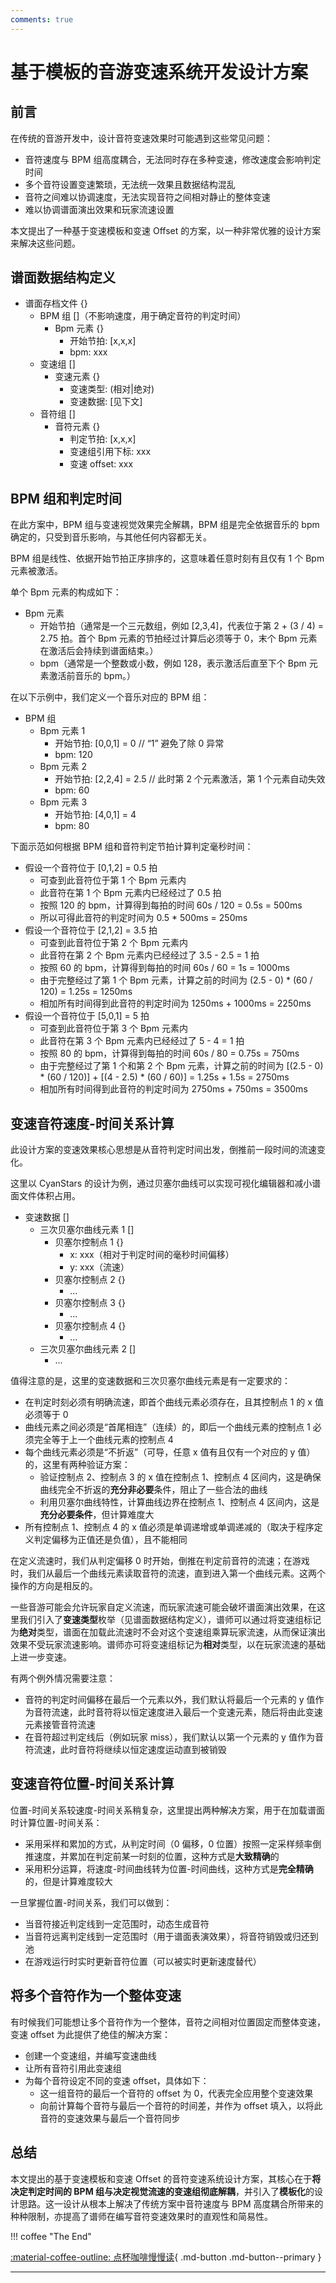 ```yaml
---
comments: true
---
```



# 基于模板的音游变速系统开发设计方案

## 前言

在传统的音游开发中，设计音符变速效果时可能遇到这些常见问题：

- 音符速度与 BPM 组高度耦合，无法同时存在多种变速，修改速度会影响判定时间
- 多个音符设置变速繁琐，无法统一效果且数据结构混乱
- 音符之间难以协调速度，无法实现音符之间相对静止的整体变速
- 难以协调谱面演出效果和玩家流速设置

本文提出了一种基于变速模板和变速 Offset 的方案，以一种非常优雅的设计方案来解决这些问题。

## 谱面数据结构定义

- 谱面存档文件 {}
  - BPM 组 []（不影响速度，用于确定音符的判定时间）
    - Bpm 元素 {}
      - 开始节拍: [x,x,x]
      - bpm: xxx
  - 变速组 []
    - 变速元素 {}
      - 变速类型: (相对|绝对)
      - 变速数据: [见下文]
  - 音符组 []
    - 音符元素 {}
      - 判定节拍: [x,x,x]
      - 变速组引用下标: xxx
      - 变速 offset: xxx

## BPM 组和判定时间

在此方案中，BPM 组与变速视觉效果完全解耦，BPM 组是完全依据音乐的 bpm 确定的，只受到音乐影响，与其他任何内容都无关。

BPM 组是线性、依据开始节拍正序排序的，这意味着任意时刻有且仅有 1 个 Bpm 元素被激活。

单个 Bpm 元素的构成如下：

- Bpm 元素
  - 开始节拍（通常是一个三元数组，例如 [2,3,4]，代表位于第 2 + (3 / 4) = 2.75 拍。首个 Bpm 元素的节拍经过计算后必须等于 0，末个 Bpm 元素在激活后会持续到谱面结束。）
  - bpm（通常是一个整数或小数，例如 128，表示激活后直至下个 Bpm 元素激活前音乐的 bpm。）

在以下示例中，我们定义一个音乐对应的 BPM 组：

- BPM 组
  - Bpm 元素 1
    - 开始节拍: [0,0,1] = 0 // “1” 避免了除 0 异常
    - bpm: 120
  - Bpm 元素 2
    - 开始节拍: [2,2,4] = 2.5 // 此时第 2 个元素激活，第 1 个元素自动失效
    - bpm: 60
  - Bpm 元素 3
    - 开始节拍: [4,0,1] = 4
    - bpm: 80

下面示范如何根据 BPM 组和音符判定节拍计算判定毫秒时间：

- 假设一个音符位于 [0,1,2] = 0.5 拍
  - 可查到此音符位于第 1 个 Bpm 元素内
  - 此音符在第 1 个 Bpm 元素内已经经过了 0.5 拍
  - 按照 120 的 bpm，计算得到每拍的时间 60s / 120 = 0.5s = 500ms
  - 所以可得此音符的判定时间为 0.5 \* 500ms = 250ms
- 假设一个音符位于 [2,1,2] = 3.5 拍
  - 可查到此音符位于第 2 个 Bpm 元素内
  - 此音符在第 2 个 Bpm 元素内已经经过了 3.5 - 2.5 = 1 拍
  - 按照 60 的 bpm，计算得到每拍的时间 60s / 60 = 1s = 1000ms
  - 由于完整经过了第 1 个 Bpm 元素，计算之前的时间为 (2.5 - 0) \* (60 / 120) = 1.25s = 1250ms
  - 相加所有时间得到此音符的判定时间为 1250ms + 1000ms = 2250ms
- 假设一个音符位于 [5,0,1] = 5 拍
  - 可查到此音符位于第 3 个 Bpm 元素内
  - 此音符在第 3 个 Bpm 元素内已经经过了 5 - 4 = 1 拍
  - 按照 80 的 bpm，计算得到每拍的时间 60s / 80 = 0.75s = 750ms
  - 由于完整经过了第 1 个和第 2 个 Bpm 元素，计算之前的时间为 [(2.5 - 0) \* (60 / 120)] + [(4 - 2.5) \* (60 / 60)] = 1.25s + 1.5s = 2750ms
  - 相加所有时间得到此音符的判定时间为 2750ms + 750ms = 3500ms

## 变速音符速度-时间关系计算

此设计方案的变速效果核心思想是从音符判定时间出发，倒推前一段时间的流速变化。

这里以 CyanStars 的设计为例，通过贝塞尔曲线可以实现可视化编辑器和减小谱面文件体积占用。

- 变速数据 []
  - 三次贝塞尔曲线元素 1 []
    - 贝塞尔控制点 1 {}
      - x: xxx（相对于判定时间的毫秒时间偏移）
      - y: xxx（流速）
    - 贝塞尔控制点 2 {}
      - ...
    - 贝塞尔控制点 3 {}
      - ...
    - 贝塞尔控制点 4 {}
      - ...
  - 三次贝塞尔曲线元素 2 []
    - ...

值得注意的是，这里的变速数据和三次贝塞尔曲线元素是有一定要求的：

- 在判定时刻必须有明确流速，即首个曲线元素必须存在，且其控制点 1 的 x 值必须等于 0
- 曲线元素之间必须是“首尾相连”（连续）的，即后一个曲线元素的控制点 1 必须完全等于上一个曲线元素的控制点 4
- 每个曲线元素必须是“不折返”（可导，任意 x 值有且仅有一个对应的 y 值）的，这里有两种验证方案：
  - 验证控制点 2、控制点 3 的 x 值在控制点 1、控制点 4 区间内，这是确保曲线完全不折返的**充分非必要**条件，阻止了一些合法的曲线
  - 利用贝塞尔曲线特性，计算曲线边界在控制点 1、控制点 4 区间内，这是**充分必要条件**，但计算难度大
- 所有控制点 1、控制点 4 的 x 值必须是单调递增或单调递减的（取决于程序定义判定偏移为正值还是负值），且不能相同

在定义流速时，我们从判定偏移 0 时开始，倒推在判定前音符的流速；在游戏时，我们从最后一个曲线元素读取音符的流速，直到进入第一个曲线元素。这两个操作的方向是相反的。

一些音游可能会允许玩家自定义流速，而玩家流速可能会破坏谱面演出效果，在这里我们引入了**变速类型**枚举（见谱面数据结构定义），谱师可以通过将变速组标记为**绝对**类型，谱面在加载此流速时不会对这个变速组乘算玩家流速，从而保证演出效果不受玩家流速影响。谱师亦可将变速组标记为**相对**类型，以在玩家流速的基础上进一步变速。

有两个例外情况需要注意：

- 音符的判定时间偏移在最后一个元素以外，我们默认将最后一个元素的 y 值作为音符流速，此时音符将以恒定速度进入最后一个变速元素，随后将由此变速元素接管音符流速
- 在音符超过判定线后（例如玩家 miss），我们默认以第一个元素的 y 值作为音符流速，此时音符将继续以恒定速度运动直到被销毁

## 变速音符位置-时间关系计算

位置-时间关系较速度-时间关系稍复杂，这里提出两种解决方案，用于在加载谱面时计算位置-时间关系：

- 采用采样和累加的方式，从判定时间（0 偏移，0 位置）按照一定采样频率倒推速度，并累加在判定前某一时刻的位置，这种方式是**大致精确**的
- 采用积分运算，将速度-时间曲线转为位置-时间曲线，这种方式是**完全精确**的，但是计算难度较大

一旦掌握位置-时间关系，我们可以做到：

- 当音符接近判定线到一定范围时，动态生成音符
- 当音符远离判定线到一定范围时（用于谱面表演效果），将音符销毁或归还到池
- 在游戏运行时实时更新音符位置（可以被实时更新速度替代）

## 将多个音符作为一个整体变速

有时候我们可能想让多个音符作为一个整体，音符之间相对位置固定而整体变速，变速 offset 为此提供了绝佳的解决方案：

- 创建一个变速组，并编写变速曲线
- 让所有音符引用此变速组
- 为每个音符设定不同的变速 offset，具体如下：
  - 这一组音符的最后一个音符的 offset 为 0，代表完全应用整个变速效果
  - 向前计算每个音符与最后一个音符的时间差，并作为 offset 填入，以将此音符的变速效果与最后一个音符同步

## 总结

本文提出的基于变速模板和变速 Offset 的音符变速系统设计方案，其核心在于**将决定判定时间的 BPM 组与决定视觉流速的变速组彻底解耦**，并引入了**模板化**的设计思路。这一设计从根本上解决了传统方案中音符速度与 BPM 高度耦合所带来的种种限制，亦提高了谱师在编写音符变速效果时的直观性和简易性。


!!! coffee "The End"

[:material-coffee-outline: 点杯咖啡慢慢读](https://afdian.net/a/chenluan){ .md-button .md-button--primary }

---
